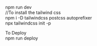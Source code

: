npm run dev <br />
//To install the tailwind css <br />
npm i -D tailwindcss postcss autoprefixer<br />
npx tailwindcss init -p<br />

To Deploy <br />
npm run deploy